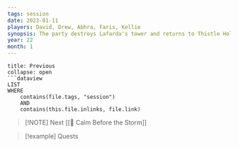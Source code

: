 ```yaml
---
tags: session
date: 2023-01-11
players: David, Drew, Abhra, Faris, Kellie
synopsis: The party destroys Lafarda's tower and returns to Thistle Hold
year: 22
month: 1
---
```

```ad-done
title: Previous
collapse: open
```dataview
LIST
WHERE 
	contains(file.tags, "session")
	AND
	contains(this.file.inlinks, file.link)
```

> [!NOTE] Next
> [[📓 Calm Before the Storm]]

> [!example] Quests
> 


